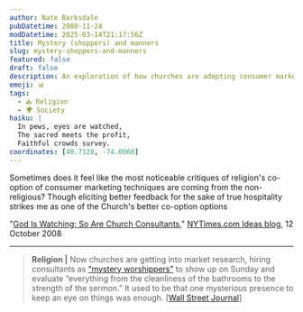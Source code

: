 ```yaml
---
author: Nate Barksdale
pubDatetime: 2008-11-24
modDatetime: 2025-03-14T21:17:56Z
title: Mystery (shoppers) and manners
slug: mystery-shoppers-and-manners
featured: false
draft: false
description: An exploration of how churches are adopting consumer marketing strategies to improve engagement and feedback.
emoji: 📊
tags:
  - ⛪ Religion
  - 🌍 Society
haiku: |
  In pews, eyes are watched,  
  The sacred meets the profit,  
  Faithful crowds survey.
coordinates: [40.7128, -74.0060]
---
```


Sometimes does it feel like the most noticeable critiques of religion's co-option of consumer marketing techniques are coming from the non-religious? Though eliciting better feedback for the sake of true hospitality strikes me as one of the Church's better co-option options

"[God Is Watching; So Are Church Consultants](http://ideas.blogs.nytimes.com/2008/10/12/god-is-watching-so-are-church-consultants/)," [NYTimes.com Ideas blog](http://ideas.blogs.nytimes.com/2008/10/12/god-is-watching-so-are-church-consultants/), 12 October 2008

---

> **Religion |** Now churches are getting into market research, hiring consultants as [“mystery worshippers”](https://www.google.com/search?q=%22%E2%80%9Cmystery%20worshippers%E2%80%9D%22%20wsj.com) to show up on Sunday and evaluate “everything from the cleanliness of the bathrooms to the strength of the sermon.” It used to be that one mysterious presence to keep an eye on things was enough. [[Wall Street Journal](http://web.archive.org/web/20081015071732/http://www.wsj.com:80/article/SB122358815744820497.html)]

